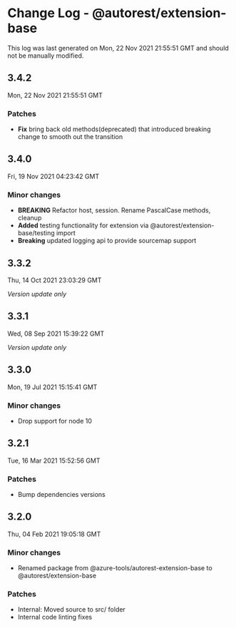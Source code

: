 # Change Log - @autorest/extension-base

This log was last generated on Mon, 22 Nov 2021 21:55:51 GMT and should not be manually modified.

## 3.4.2
Mon, 22 Nov 2021 21:55:51 GMT

### Patches

- **Fix** bring back old methods(deprecated) that introduced breaking change to smooth out the transition

## 3.4.0
Fri, 19 Nov 2021 04:23:42 GMT

### Minor changes

- **BREAKING** Refactor host, session. Rename PascalCase methods, cleanup
- **Added** testing functionality for extension via @autorest/extension-base/testing import
- **Breaking** updated logging api to provide sourcemap support 

## 3.3.2
Thu, 14 Oct 2021 23:03:29 GMT

_Version update only_

## 3.3.1
Wed, 08 Sep 2021 15:39:22 GMT

_Version update only_

## 3.3.0
Mon, 19 Jul 2021 15:15:41 GMT

### Minor changes

- Drop support for node 10

## 3.2.1
Tue, 16 Mar 2021 15:52:56 GMT

### Patches

- Bump dependencies versions

## 3.2.0
Thu, 04 Feb 2021 19:05:18 GMT

### Minor changes

- Renamed package from @azure-tools/autorest-extension-base to @autorest/extension-base

### Patches

- Internal: Moved source to src/ folder
- Internal code linting fixes

